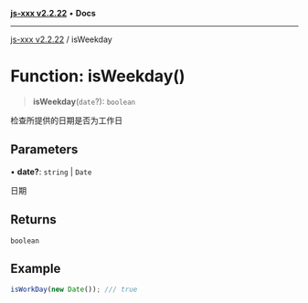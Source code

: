 [**js-xxx v2.2.22**](../README.md) • **Docs**

***

[js-xxx v2.2.22](../README.md) / isWeekday

# Function: isWeekday()

> **isWeekday**(`date`?): `boolean`

检查所提供的日期是否为工作日

## Parameters

• **date?**: `string` \| `Date`

日期

## Returns

`boolean`

## Example

```ts
isWorkDay(new Date()); /// true
```
